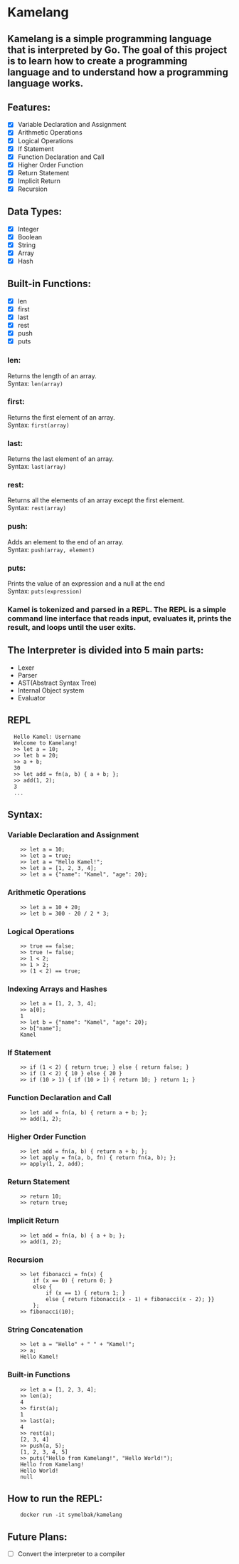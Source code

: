 # Kamelang
## Kamelang is a simple programming language that is interpreted by Go. The goal of this project is to learn how to create a programming language and to understand how a programming language works.

## Features:

- [x] Variable Declaration and Assignment
- [x] Arithmetic Operations
- [x] Logical Operations
- [x] If Statement
- [x] Function Declaration and Call
- [x] Higher Order Function
- [x] Return Statement
- [x] Implicit Return
- [x] Recursion

## Data Types:
- [x] Integer
- [x] Boolean
- [x] String
- [x] Array
- [x] Hash

## Built-in Functions:
- [x] len
- [x] first
- [x] last
- [x] rest
- [x] push
- [x] puts

### len: 
Returns the length of an array.\
Syntax: ``` len(array) ```

### first:
Returns the first element of an array.\
Syntax: ``` first(array) ```

### last:
Returns the last element of an array.\
Syntax: ``` last(array) ```

### rest:
Returns all the elements of an array except the first element.\
Syntax: ``` rest(array) ```

### push:
Adds an element to the end of an array.\
Syntax: ``` push(array, element) ```

### puts:
Prints the value of an expression and a null at the end\
Syntax: ``` puts(expression) ```

### Kamel is tokenized and parsed in a REPL. The REPL is a simple command line interface that reads input, evaluates it, prints the result, and loops until the user exits.

## The Interpreter is divided into 5 main parts:
- Lexer
- Parser
- AST(Abstract Syntax Tree)
- Internal Object system
- Evaluator

## REPL
```shell
  Hello Kamel: Username
  Welcome to Kamelang!
  >> let a = 10;
  >> let b = 20;
  >> a + b;
  30
  >> let add = fn(a, b) { a + b; };
  >> add(1, 2);
  3
  ...
```

## Syntax:

### Variable Declaration and Assignment
```shell
    >> let a = 10;
    >> let a = true; 
    >> let a = "Hello Kamel!";
    >> let a = [1, 2, 3, 4];
    >> let a = {"name": "Kamel", "age": 20};
``` 

### Arithmetic Operations
```shell
    >> let a = 10 + 20;
    >> let b = 300 - 20 / 2 * 3; 
```

### Logical Operations
```shell
    >> true == false;
    >> true != false;
    >> 1 < 2;
    >> 1 > 2;
    >> (1 < 2) == true; 
```

### Indexing Arrays and Hashes
```shell
    >> let a = [1, 2, 3, 4];
    >> a[0];
    1
    >> let b = {"name": "Kamel", "age": 20};
    >> b["name"];
    Kamel
```

### If Statement
```shell
    >> if (1 < 2) { return true; } else { return false; }
    >> if (1 < 2) { 10 } else { 20 }
    >> if (10 > 1) { if (10 > 1) { return 10; } return 1; }
```

### Function Declaration and Call
```shell
    >> let add = fn(a, b) { return a + b; };
    >> add(1, 2); 
```

### Higher Order Function
```shell
    >> let add = fn(a, b) { return a + b; };
    >> let apply = fn(a, b, fn) { return fn(a, b); };
    >> apply(1, 2, add); 
```

### Return Statement
```shell
    >> return 10;
    >> return true; 
```

### Implicit Return
```shell
    >> let add = fn(a, b) { a + b; };
    >> add(1, 2);
```    

### Recursion
```shell
    >> let fibonacci = fn(x) { 
        if (x == 0) { return 0; } 
        else { 
            if (x == 1) { return 1; } 
            else { return fibonacci(x - 1) + fibonacci(x - 2); }} 
        }; 
    >> fibonacci(10); 
```

### String Concatenation
```shell
    >> let a = "Hello" + " " + "Kamel!";
    >> a;
    Hello Kamel!
```

### Built-in Functions
```shell
    >> let a = [1, 2, 3, 4];
    >> len(a);
    4
    >> first(a);
    1
    >> last(a);
    4
    >> rest(a);
    [2, 3, 4]
    >> push(a, 5);
    [1, 2, 3, 4, 5]
    >> puts("Hello from Kamelang!", "Hello World!");
    Hello from Kamelang!
    Hello World!
    null
```

## How to run the REPL:
```shell
    docker run -it symelbak/kamelang
```

## Future Plans:
- [ ] Convert the interpreter to a compiler